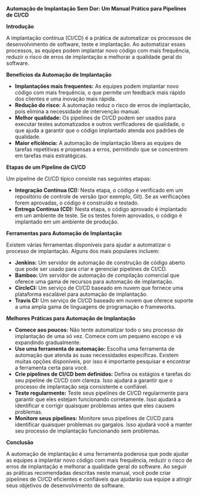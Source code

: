 **Automação de Implantação Sem Dor: Um Manual Prático para Pipelines de CI/CD**

**Introdução**

A implantação contínua (CI/CD) é a prática de automatizar os processos de desenvolvimento de software, teste e implantação. Ao automatizar esses processos, as equipes podem implantar novo código com mais frequência, reduzir o risco de erros de implantação e melhorar a qualidade geral do software.

**Benefícios da Automação de Implantação**

* **Implantações mais frequentes:** As equipes podem implantar novo código com mais frequência, o que permite um feedback mais rápido dos clientes e uma inovação mais rápida.
* **Redução do risco:** A automação reduz o risco de erros de implantação, pois elimina a necessidade de intervenção manual.
* **Melhor qualidade:** Os pipelines de CI/CD podem ser usados ​​para executar testes automatizados e outros verificadores de qualidade, o que ajuda a garantir que o código implantado atenda aos padrões de qualidade.
* **Maior eficiência:** A automação de implantação libera as equipes de tarefas repetitivas e propensas a erros, permitindo que se concentrem em tarefas mais estratégicas.

**Etapas de um Pipeline de CI/CD**

Um pipeline de CI/CD típico consiste nas seguintes etapas:

* **Integração Contínua (CI):** Nesta etapa, o código é verificado em um repositório de controle de versão (por exemplo, Git). Se as verificações forem aprovadas, o código é construído e testado.
* **Entrega Contínua (CD):** Nesta etapa, o código aprovado é implantado em um ambiente de teste. Se os testes forem aprovados, o código é implantado em um ambiente de produção.

**Ferramentas para Automação de Implantação**

Existem várias ferramentas disponíveis para ajudar a automatizar o processo de implantação. Alguns dos mais populares incluem:

* **Jenkins:** Um servidor de automação de construção de código aberto que pode ser usado para criar e gerenciar pipelines de CI/CD.
* **Bamboo:** Um servidor de automação de compilação comercial que oferece uma gama de recursos para automação de implantação.
* **CircleCI:** Um serviço de CI/CD baseado em nuvem que fornece uma plataforma escalável para automação de implantação.
* **Travis CI:** Um serviço de CI/CD baseado em nuvem que oferece suporte a uma ampla gama de linguagens de programação e frameworks.

**Melhores Práticas para Automação de Implantação**

* **Comece aos poucos:** Não tente automatizar todo o seu processo de implantação de uma só vez. Comece com um pequeno escopo e vá expandindo gradualmente.
* **Use uma ferramenta de automação:** Escolha uma ferramenta de automação que atenda às suas necessidades específicas. Existem muitas opções disponíveis, por isso é importante pesquisar e encontrar a ferramenta certa para você.
* **Crie pipelines de CI/CD bem definidos:** Defina os estágios e tarefas do seu pipeline de CI/CD com clareza. Isso ajudará a garantir que o processo de implantação seja consistente e confiável.
* **Teste regularmente:** Teste seus pipelines de CI/CD regularmente para garantir que eles estejam funcionando corretamente. Isso ajudará a identificar e corrigir quaisquer problemas antes que eles causem problemas.
* **Monitore seus pipelines:** Monitore seus pipelines de CI/CD para identificar quaisquer problemas ou gargalos. Isso ajudará você a manter seu processo de implantação funcionando sem problemas.

**Conclusão**

A automação de implantação é uma ferramenta poderosa que pode ajudar as equipes a implantar novo código com mais frequência, reduzir o risco de erros de implantação e melhorar a qualidade geral do software. Ao seguir as práticas recomendadas descritas neste manual, você pode criar pipelines de CI/CD eficientes e confiáveis ​​que ajudarão sua equipe a atingir seus objetivos de desenvolvimento de software.